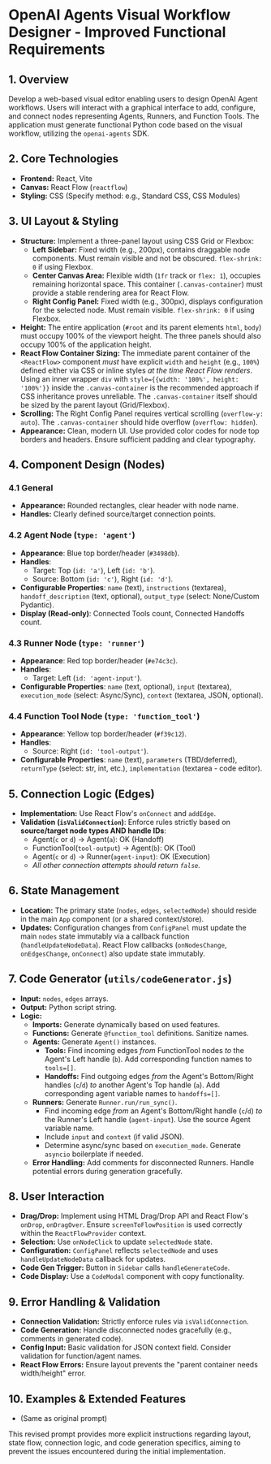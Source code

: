 # OpenAI Agents Visual Workflow Designer - Improved Functional Requirements

## 1. Overview

Develop a web-based visual editor enabling users to design OpenAI Agent workflows. Users will interact with a graphical interface to add, configure, and connect nodes representing Agents, Runners, and Function Tools. The application must generate functional Python code based on the visual workflow, utilizing the `openai-agents` SDK.

## 2. Core Technologies

- **Frontend:** React, Vite
- **Canvas:** React Flow (`reactflow`)
- **Styling:** CSS (Specify method: e.g., Standard CSS, CSS Modules)

## 3. UI Layout & Styling

- **Structure:** Implement a three-panel layout using CSS Grid or Flexbox:
    - **Left Sidebar:** Fixed width (e.g., 200px), contains draggable node components. Must remain visible and not be obscured. `flex-shrink: 0` if using Flexbox.
    - **Center Canvas Area:** Flexible width (`1fr` track or `flex: 1`), occupies remaining horizontal space. This container (`.canvas-container`) must provide a stable rendering area for React Flow.
    - **Right Config Panel:** Fixed width (e.g., 300px), displays configuration for the selected node. Must remain visible. `flex-shrink: 0` if using Flexbox.
- **Height:** The entire application (`#root` and its parent elements `html`, `body`) must occupy 100% of the viewport height. The three panels should also occupy 100% of the application height.
- **React Flow Container Sizing:** The immediate parent container of the `<ReactFlow>` component *must* have explicit `width` and `height` (e.g., `100%`) defined either via CSS or inline styles *at the time React Flow renders*. Using an inner wrapper `div` with `style={{width: '100%', height: '100%'}}` inside the `.canvas-container` is the recommended approach if CSS inheritance proves unreliable. The `.canvas-container` itself should be sized by the parent layout (Grid/Flexbox).
- **Scrolling:** The Right Config Panel requires vertical scrolling (`overflow-y: auto`). The `.canvas-container` should hide overflow (`overflow: hidden`).
- **Appearance:** Clean, modern UI. Use provided color codes for node top borders and headers. Ensure sufficient padding and clear typography.

## 4. Component Design (Nodes)

### 4.1 General
- **Appearance:** Rounded rectangles, clear header with node name.
- **Handles:** Clearly defined source/target connection points.

### 4.2 Agent Node (`type: 'agent'`)
- **Appearance**: Blue top border/header (`#3498db`).
- **Handles**:
    - Target: Top (`id: 'a'`), Left (`id: 'b'`).
    - Source: Bottom (`id: 'c'`), Right (`id: 'd'`).
- **Configurable Properties**: `name` (text), `instructions` (textarea), `handoff_description` (text, optional), `output_type` (select: None/Custom Pydantic).
- **Display (Read-only)**: Connected Tools count, Connected Handoffs count.

### 4.3 Runner Node (`type: 'runner'`)
- **Appearance**: Red top border/header (`#e74c3c`).
- **Handles**:
    - Target: Left (`id: 'agent-input'`).
- **Configurable Properties**: `name` (text, optional), `input` (textarea), `execution_mode` (select: Async/Sync), `context` (textarea, JSON, optional).

### 4.4 Function Tool Node (`type: 'function_tool'`)
- **Appearance**: Yellow top border/header (`#f39c12`).
- **Handles**:
    - Source: Right (`id: 'tool-output'`).
- **Configurable Properties**: `name` (text), `parameters` (TBD/deferred), `returnType` (select: str, int, etc.), `implementation` (textarea - code editor).

## 5. Connection Logic (Edges)

- **Implementation:** Use React Flow's `onConnect` and `addEdge`.
- **Validation (`isValidConnection`)**: Enforce rules strictly based on **source/target node types AND handle IDs**:
    - Agent(`c` or `d`) -> Agent(`a`): OK (Handoff)
    - FunctionTool(`tool-output`) -> Agent(`b`): OK (Tool)
    - Agent(`c` or `d`) -> Runner(`agent-input`): OK (Execution)
    - *All other connection attempts should return `false`.*

## 6. State Management

- **Location:** The primary state (`nodes`, `edges`, `selectedNode`) should reside in the main `App` component (or a shared context/store).
- **Updates:** Configuration changes from `ConfigPanel` must update the main `nodes` state immutably via a callback function (`handleUpdateNodeData`). React Flow callbacks (`onNodesChange`, `onEdgesChange`, `onConnect`) also update state immutably.

## 7. Code Generator (`utils/codeGenerator.js`)

- **Input:** `nodes`, `edges` arrays.
- **Output:** Python script string.
- **Logic:**
    - **Imports:** Generate dynamically based on used features.
    - **Functions:** Generate `@function_tool` definitions. Sanitize names.
    - **Agents:** Generate `Agent()` instances.
        - **Tools:** Find incoming edges *from* FunctionTool nodes *to* the Agent's Left handle (`b`). Add corresponding function names to `tools=[]`.
        - **Handoffs:** Find outgoing edges *from* the Agent's Bottom/Right handles (`c`/`d`) *to* another Agent's Top handle (`a`). Add corresponding agent variable names to `handoffs=[]`.
    - **Runners:** Generate `Runner.run/run_sync()`.
        - Find incoming edge *from* an Agent's Bottom/Right handle (`c`/`d`) *to* the Runner's Left handle (`agent-input`). Use the source Agent variable name.
        - Include `input` and `context` (if valid JSON).
        - Determine async/sync based on `execution_mode`. Generate `asyncio` boilerplate if needed.
    - **Error Handling:** Add comments for disconnected Runners. Handle potential errors during generation gracefully.

## 8. User Interaction

- **Drag/Drop:** Implement using HTML Drag/Drop API and React Flow's `onDrop`, `onDragOver`. Ensure `screenToFlowPosition` is used correctly within the `ReactFlowProvider` context.
- **Selection:** Use `onNodeClick` to update `selectedNode` state.
- **Configuration:** `ConfigPanel` reflects `selectedNode` and uses `handleUpdateNodeData` callback for updates.
- **Code Gen Trigger:** Button in `Sidebar` calls `handleGenerateCode`.
- **Code Display:** Use a `CodeModal` component with copy functionality.

## 9. Error Handling & Validation

- **Connection Validation:** Strictly enforce rules via `isValidConnection`.
- **Code Generation:** Handle disconnected nodes gracefully (e.g., comments in generated code).
- **Config Input:** Basic validation for JSON context field. Consider validation for function/agent names.
- **React Flow Errors:** Ensure layout prevents the "parent container needs width/height" error.

## 10. Examples & Extended Features

- (Same as original prompt)

This revised prompt provides more explicit instructions regarding layout, state flow, connection logic, and code generation specifics, aiming to prevent the issues encountered during the initial implementation.